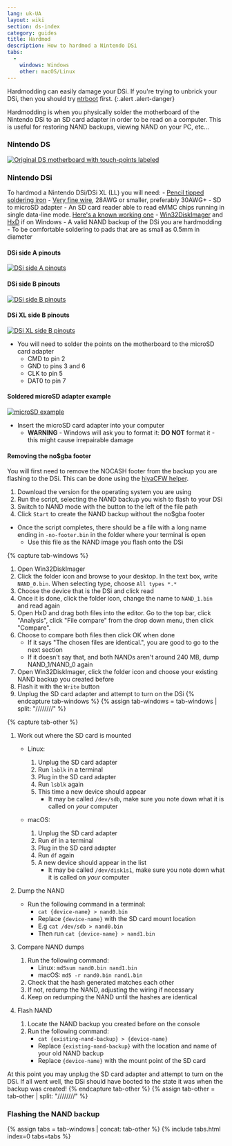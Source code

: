 ```yaml
---
lang: uk-UA
layout: wiki
section: ds-index
category: guides
title: Hardmod
description: How to hardmod a Nintendo DSi
tabs:
  - 
    windows: Windows
    other: macOS/Linux
---
```


Hardmodding can easily damage your DSi. If you're trying to unbrick your DSi, then you should try [ntrboot](ntrboot) first.
{:.alert .alert-danger}

Hardmodding is when you physically solder the motherboard of the Nintendo DSi to an SD card adapter in order to be read on a computer. This is useful for restoring NAND backups, viewing NAND on your PC, etc...

### Nintendo DS
[![Original DS motherboard with touch-points labeled](/assets/images/ds-hardmod/mobo_pinout.png)](/assets/images/ds-hardmod/mobo_pinout.png)

### Nintendo DSi

To hardmod a Nintendo DSi/DSi XL (LL) you will need:
    - [Pencil tipped soldering iron](https://www.amazon.com/dp/B01N4571Q6)
    - [Very fine wire](https://www.amazon.com/dp/B01MXGNTA4), 28AWG or smaller, preferably 30AWG+
    - SD to microSD adapter
    - An SD card reader able to read eMMC chips running in single data-line mode. [Here's a known working one](https://www.amazon.com/dp/B006T9B6R2)
    - [Win32DiskImager](https://sourceforge.net/projects/win32diskimager/) and [HxD](https://mh-nexus.de/en/downloads.php?product=HxD20) if on Windows
    - A valid NAND backup of the DSi you are hardmodding
    - To be comfortable soldering to pads that are as small as 0.5mm in diameter

#### DSi side A pinouts
[![DSi side A pinouts](/assets/images/dsi-hardmod/side_a.jpg)](/assets/images/dsi-hardmod/side_a.jpg)
#### DSi side B pinouts
[![DSi side B pinouts](/assets/images/dsi-hardmod/side_b.png)](/assets/images/dsi-hardmod/side_b.png)
#### DSi XL side B pinouts
[![DSi XL side B pinouts](/assets/images/dsi-hardmod/dsi_xl_side_b.png)](/assets/images/dsi-hardmod/dsi_xl_side_b.png)

- You will need to solder the points on the motherboard to the microSD card adapter
    - CMD to pin 2
    - GND to pins 3 and 6
    - CLK to pin 5
    - DAT0 to pin 7

#### Soldered microSD adapter example
[![microSD example](/assets/images/dsi-hardmod/sd.jpg)](/assets/images/dsi-hardmod/sd.jpg)

- Insert the microSD card adapter into your computer
    - **WARNING** - Windows will ask you to format it: **DO NOT** format it - this might cause irrepairable damage

#### Removing the no$gba footer
You will first need to remove the NOCASH footer from the backup you are flashing to the DSi. This can be done using the [hiyaCFW helper](https://github.com/mondul/HiyaCFW-Helper/releases/latest).

1. Download the version for the operating system you are using
1. Run the script, selecting the NAND backup you wish to flash to your DSi
1. Switch to NAND mode with the button to the left of the file path
1. Click `Start` to create the NAND backup without the no$gba footer

- Once the script completes, there should be a file with a long name ending in `-no-footer.bin` in the folder where your terminal is open
    - Use this file as the NAND image you flash onto the DSi

{% capture tab-windows %}
1. Open Win32DiskImager
1. Click the folder icon and browse to your desktop. In the text box, write `NAND_0.bin`. When selecting type, choose `All types *.*`
1. Choose the device that is the DSi and click read
1. Once it is done, click the folder icon, change the name to `NAND_1.bin` and read again
1. Open HxD and drag both files into the editor. Go to the top bar, click "Analysis", click "File compare" from the drop down menu, then click "Compare".
1. Choose to compare both files then click OK when done
    - If it says "The chosen files are identical.", you are good to go to the next section
    - If it doesn't say that, and both NANDs aren't around 240 MB, dump NAND_1/NAND_0 again
1. Open Win32DiskImager, click the folder icon and choose your existing NAND backup you created before
1. Flash it with the `Write` button
1. Unplug the SD card adapter and attempt to turn on the DSi
{% endcapture tab-windows %}
{% assign tab-windows = tab-windows | split: "////////" %}


{% capture tab-other %}
1. Work out where the SD card is mounted
    - Linux:
        1. Unplug the SD card adapter
        1. Run `lsblk` in a terminal
        1. Plug in the SD card adapter
        1. Run `lsblk` again
        1. This time a new device should appear
            - It may be called `/dev/sdb`, make sure you note down what it is called on *your* computer

    - macOS:
        1. Unplug the SD card adapter
        1. Run `df` in a terminal
        1. Plug in the SD card adapter
        1. Run `df` again
        1. A new device should appear in the list
            - It may be called `/dev/disk1s1`, make sure you note down what it is called on *your* computer

1. Dump the NAND
    - Run the following command in a terminal:
        - `cat {device-name} > nand0.bin`
        - Replace `{device-name}` with the SD card mount location
        - E.g `cat /dev/sdb > nand0.bin`
        - Then run `cat {device-name} > nand1.bin`


1. Compare NAND dumps
    1. Run the following command:
        - Linux: `md5sum nand0.bin nand1.bin`
        - macOS: `md5 -r nand0.bin nand1.bin`
    1. Check that the hash generated matches each other
    1. If not, redump the NAND, adjusting the wiring if necessary
    1. Keep on redumping the NAND until the hashes are identical

1. Flash NAND
    1. Locate the NAND backup you created before on the console
    1. Run the following command:
        - `cat {existing-nand-backup} > {device-name}`
        - Replace `{existing-nand-backup}` with the location and name of your old NAND backup
        - Replace `{device-name}` with the mount point of the SD card

At this point you may unplug the SD card adapter and attempt to turn on the DSi. If all went well, the DSi should have booted to the state it was when the backup was created!
{% endcapture tab-other %}
{% assign tab-other = tab-other | split: "////////" %}

### Flashing the NAND backup
{% assign tabs = tab-windows | concat: tab-other %}
{% include tabs.html index=0 tabs=tabs %}
